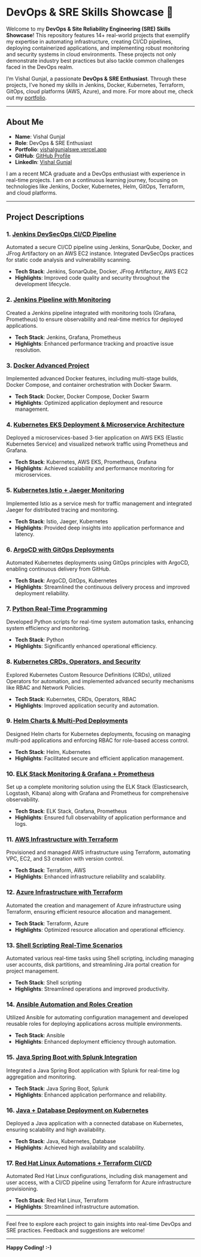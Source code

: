 # DevOps & SRE Skills Showcase 🚀

Welcome to my **DevOps & Site Reliability Engineering (SRE) Skills Showcase**! This repository features 14+ real-world projects that exemplify my expertise in automating infrastructure, creating CI/CD pipelines, deploying containerized applications, and implementing robust monitoring and security systems in cloud environments. These projects not only demonstrate industry best practices but also tackle common challenges faced in the DevOps realm.

I’m Vishal Gunjal, a passionate **DevOps & SRE Enthusiast**. Through these projects, I’ve honed my skills in Jenkins, Docker, Kubernetes, Terraform, GitOps, cloud platforms (AWS, Azure), and more. For more about me, check out my [portfolio](https://vishalgunjalswe.vercel.app/).

---

## About Me

- **Name**: Vishal Gunjal
- **Role**: DevOps & SRE Enthusiast
- **Portfolio**: [vishalgunjalswe.vercel.app](https://vishalgunjalswe.vercel.app/)
- **GitHub**: [GitHub Profile](https://github.com/vishalgunjalswe)
- **LinkedIn**: [Vishal Gunjal](https://www.linkedin.com/in/vishal-gunjal-)

I am a recent MCA graduate and a DevOps enthusiast with experience in real-time projects. I am on a continuous learning journey, focusing on technologies like Jenkins, Docker, Kubernetes, Helm, GitOps, Terraform, and cloud platforms.

---

## Project Descriptions

### 1. [Jenkins DevSecOps CI/CD Pipeline](#jenkins-devsecops-cicd-pipeline)

Automated a secure CI/CD pipeline using Jenkins, SonarQube, Docker, and JFrog Artifactory on an AWS EC2 instance. Integrated DevSecOps practices for static code analysis and vulnerability scanning.

- **Tech Stack**: Jenkins, SonarQube, Docker, JFrog Artifactory, AWS EC2
- **Highlights**: Improved code quality and security throughout the development lifecycle.

### 2. [Jenkins Pipeline with Monitoring](#jenkins-pipeline-with-monitoring)

Created a Jenkins pipeline integrated with monitoring tools (Grafana, Prometheus) to ensure observability and real-time metrics for deployed applications.

- **Tech Stack**: Jenkins, Grafana, Prometheus
- **Highlights**: Enhanced performance tracking and proactive issue resolution.

### 3. [Docker Advanced Project](#docker-advanced-project)

Implemented advanced Docker features, including multi-stage builds, Docker Compose, and container orchestration with Docker Swarm.

- **Tech Stack**: Docker, Docker Compose, Docker Swarm
- **Highlights**: Optimized application deployment and resource management.

### 4. [Kubernetes EKS Deployment & Microservice Architecture](#kubernetes-eks-deployment--microservice-architecture)

Deployed a microservices-based 3-tier application on AWS EKS (Elastic Kubernetes Service) and visualized network traffic using Prometheus and Grafana.

- **Tech Stack**: Kubernetes, AWS EKS, Prometheus, Grafana
- **Highlights**: Achieved scalability and performance monitoring for microservices.

### 5. [Kubernetes Istio + Jaeger Monitoring](#kubernetes-istio--jaeger-monitoring)

Implemented Istio as a service mesh for traffic management and integrated Jaeger for distributed tracing and monitoring.

- **Tech Stack**: Istio, Jaeger, Kubernetes
- **Highlights**: Provided deep insights into application performance and latency.

### 6. [ArgoCD with GitOps Deployments](#argocd-with-gitops-deployments)

Automated Kubernetes deployments using GitOps principles with ArgoCD, enabling continuous delivery from GitHub.

- **Tech Stack**: ArgoCD, GitOps, Kubernetes
- **Highlights**: Streamlined the continuous delivery process and improved deployment reliability.

### 7. [Python Real-Time Programming](#python-real-time-programming)

Developed Python scripts for real-time system automation tasks, enhancing system efficiency and monitoring.

- **Tech Stack**: Python
- **Highlights**: Significantly enhanced operational efficiency.

### 8. [Kubernetes CRDs, Operators, and Security](#kubernetes-crds-operators-and-security)

Explored Kubernetes Custom Resource Definitions (CRDs), utilized Operators for automation, and implemented advanced security mechanisms like RBAC and Network Policies.

- **Tech Stack**: Kubernetes, CRDs, Operators, RBAC
- **Highlights**: Improved application security and automation.

### 9. [Helm Charts & Multi-Pod Deployments](#helm-charts--multi-pod-deployments)

Designed Helm charts for Kubernetes deployments, focusing on managing multi-pod applications and enforcing RBAC for role-based access control.

- **Tech Stack**: Helm, Kubernetes
- **Highlights**: Facilitated secure and efficient application management.

### 10. [ELK Stack Monitoring & Grafana + Prometheus](#elk-stack-monitoring--grafana--prometheus)

Set up a complete monitoring solution using the ELK Stack (Elasticsearch, Logstash, Kibana) along with Grafana and Prometheus for comprehensive observability.

- **Tech Stack**: ELK Stack, Grafana, Prometheus
- **Highlights**: Ensured full observability of application performance and logs.

### 11. [AWS Infrastructure with Terraform](#aws-infrastructure-with-terraform)

Provisioned and managed AWS infrastructure using Terraform, automating VPC, EC2, and S3 creation with version control.

- **Tech Stack**: Terraform, AWS
- **Highlights**: Enhanced infrastructure reliability and scalability.

### 12. [Azure Infrastructure with Terraform](#azure-infrastructure-with-terraform)

Automated the creation and management of Azure infrastructure using Terraform, ensuring efficient resource allocation and management.

- **Tech Stack**: Terraform, Azure
- **Highlights**: Optimized resource allocation and operational efficiency.

### 13. [Shell Scripting Real-Time Scenarios](#shell-scripting-real-time-scenarios)

Automated various real-time tasks using Shell scripting, including managing user accounts, disk partitions, and streamlining Jira portal creation for project management.

- **Tech Stack**: Shell scripting
- **Highlights**: Streamlined operations and improved productivity.

### 14. [Ansible Automation and Roles Creation](#ansible-automation-and-roles-creation)

Utilized Ansible for automating configuration management and developed reusable roles for deploying applications across multiple environments.

- **Tech Stack**: Ansible
- **Highlights**: Enhanced deployment efficiency through automation.

### 15. [Java Spring Boot with Splunk Integration](#java-spring-boot-with-splunk-integration)

Integrated a Java Spring Boot application with Splunk for real-time log aggregation and monitoring.

- **Tech Stack**: Java Spring Boot, Splunk
- **Highlights**: Enhanced application performance and reliability.

### 16. [Java + Database Deployment on Kubernetes](#java--database-deployment-on-kubernetes)

Deployed a Java application with a connected database on Kubernetes, ensuring scalability and high availability.

- **Tech Stack**: Java, Kubernetes, Database
- **Highlights**: Achieved high availability and scalability.

### 17. [Red Hat Linux Automations + Terraform CI/CD](#red-hat-linux-automations--terraform-cicd)

Automated Red Hat Linux configurations, including disk management and user access, with a CI/CD pipeline using Terraform for Azure infrastructure provisioning.

- **Tech Stack**: Red Hat Linux, Terraform
- **Highlights**: Streamlined infrastructure automation.

---

Feel free to explore each project to gain insights into real-time DevOps and SRE practices. Feedback and suggestions are welcome!

---

**Happy Coding! :-)**